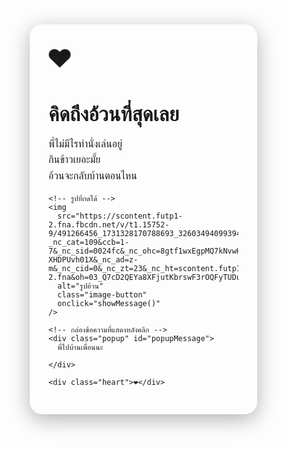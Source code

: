 <!DOCTYPE html>
<html lang="th">
<head>
  <div class="container-lg px-3 my-5 markdown-body">
 <!DOCTYPE html>
<html lang="th">
<head>
  <meta charset="UTF-8" />
  <meta name="viewport" content="width=device-width, initial-scale=1" />
  <title>คิดถึงอ้วนที่สุดเลย 💖</title>
  <style>
    * {
      box-sizing: border-box;
    }

    body {
      margin: 0;
      padding: 0;
      font-family: 'Kanit', sans-serif;
      display: flex;
      justify-content: center;
      align-items: center;
      min-height: 100vh;
      background-image: url('https://scontent.cdninstagram.com/v/t51.75761-15/496347416_17938158459001850_8112075224366874179_n.png?...');
      background-size: cover;
      background-position: center;
      position: relative;
      color: #fff;
      text-align: center;
    }

    body::before {
      content: "";
      position: absolute;
      top: 0;
      left: 0;
      width: 100%;
      height: 100%;
      background: rgba(0, 0, 0, 0.4);
      z-index: 0;
    }

    .card {
      position: relative;
      z-index: 1;
      background: rgba(255, 255, 255, 0.15);
      border-radius: 20px;
      padding: 30px;
      width: 90%;
      max-width: 400px;
      box-shadow: 0 8px 32px rgba(0, 0, 0, 0.3);
      backdrop-filter: blur(6px);
    }

    h1 {
      font-size: 2rem;
      margin-bottom: 15px;
    }

    p {
      font-size: 1rem;
      line-height: 1.6;
    }

    .heart {
      font-size: 2.5rem;
      animation: beat 1s infinite;
    }

    .image-button {
      margin-top: 20px;
      cursor: pointer;
      width: 100px;
      border-radius: 20px;
      transition: transform 0.2s;
    }

    .image-button:hover {
      transform: scale(1.05);
    }

    .popup {
      margin-top: 15px;
      display: none;
      font-size: 1rem;
      background: rgba(255, 255, 255, 0.2);
      border-radius: 10px;
      padding: 10px;
      animation: fadeIn 0.5s ease forwards;
    }

    @keyframes beat {
      0%, 100% { transform: scale(1); }
      50% { transform: scale(1.2); }
    }

    @keyframes fadeIn {
      from { opacity: 0; transform: translateY(10px); }
      to { opacity: 1; transform: translateY(0); }
    }
  </style>
</head>
<body>
  <div class="card">
    <div class="heart">❤️</div>
    <h1>คิดถึงอ้วนที่สุดเลย</h1>
    <p>
      พี่ไม่มีไรทำนั่งเล่นอยู่<br />
      กินข้าวเยอะมั้ย<br />
      อ้วนจะกลับบ้านตอนไหน
    </p>

    <!-- รูปที่กดได้ -->
    <img
      src="https://scontent.futp1-2.fna.fbcdn.net/v/t1.15752-9/491266456_1731328170788693_3260349409939415489_n.jpg?_nc_cat=109&ccb=1-7&_nc_sid=0024fc&_nc_ohc=8gtf1wxEgpMQ7kNvwHwAfBP&_nc_oc=AdnV_l2MP0jR7iwG4Nj5aNivKolkt37uX6nZfQqCTi1C53tIWNdkhLKnuQEMf5ezw4DVfAz22m5Ay-XHDPUvh01X&_nc_ad=z-m&_nc_cid=0&_nc_zt=23&_nc_ht=scontent.futp1-2.fna&oh=03_Q7cD2QEYa8XFjutKbrswF3rOQFyTUDumVJpUzzei4EJgF2SsXw&oe=68510968"
      alt="รูปอ้วน"
      class="image-button"
      onclick="showMessage()"
    />

    <!-- กล่องข้อความที่แสดงหลังคลิก -->
    <div class="popup" id="popupMessage">
      พี่ไปบ้านเพื่อนนะ
     
    </div>

    <div class="heart">❤️</div>
  </div>

  <script>
    function showMessage() {
      const popup = document.getElementById("popupMessage");
      popup.style.display = "block";
    }
  </script>
</body>
</html>
